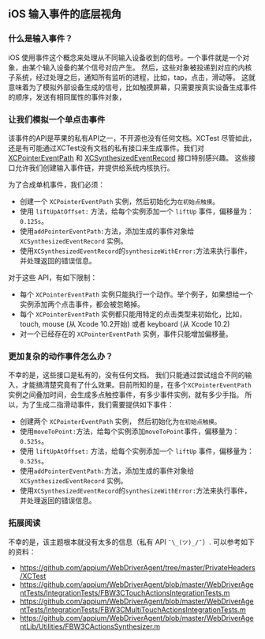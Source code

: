 ## iOS 输入事件的底层视角


### 什么是输入事件？

iOS 使用事件这个概念来处理从不同输入设备收到的信号。一个事件就是一个对象，由某个输入设备的某个信号对应产生。
然后，这些对象被投递到对应的内核子系统，经过处理之后，通知所有监听的进程，比如，tap，点击，滑动等。
这就意味着为了模拟外部设备生成的信号，比如触摸屏幕，只需要按真实设备生成事件的顺序，发送有相同属性的事件对象，


### 让我们模拟一个单点击事件

该事件的API是苹果的私有API之一，不开源也没有任何文档。XCTest 尽管如此，还是有可能通过XCTest没有文档的私有接口来生成事件。我们对[XCPointerEventPath](https://github.com/appium/WebDriverAgent/blob/master/PrivateHeaders/XCTest/XCPointerEventPath.h) 和 [XCSynthesizedEventRecord](https://github.com/appium/WebDriverAgent/blob/master/PrivateHeaders/XCTest/XCSynthesizedEventRecord.h) 接口特别感兴趣。
这些接口允许我们创建输入事件链，并提供给系统内核执行。

为了合成单机事件，我们必须：
- 创建一个 `XCPointerEventPath` 实例，然后初始化为`在初始点触摸`。
- 使用 `liftUpAtOffset:` 方法，给每个实例添加一个 `liftUp` 事件，偏移量为：`0.125s`。
- 使用`addPointerEventPath:`方法，添加生成的事件对象给`XCSynthesizedEventRecord` 实例。
- 使用`XCSynthesizedEventRecord`的`synthesizeWithError:`方法来执行事件，并处理返回的错误信息。

对于这些 API，有如下限制：
- 每个 `XCPointerEventPath` 实例只能执行一个动作。举个例子，如果想给一个实例添加两个点击事件，都会被忽略掉。
- 每个 `XCPointerEventPath` 实例都只能用特定的点击类型来初始化，比如，touch, mouse (从 Xcode 10.2开始) 或者 keyboard (从 Xcode 10.2)
- 对一个已经存在的 `XCPointerEventPath` 实例，事件只能增加偏移量。


### 更加复杂的动作事件怎么办？

不幸的是，这些接口是私有的，没有任何文档。
我们只能通过尝试组合不同的输入，才能搞清楚究竟有了什么效果。目前所知的是，在多个`XCPointerEventPath`实例之间叠加时间，会生成多点触控事件，有多少事件实例，就有多少手指。
所以，为了生成二指滑动事件，我们需要提供如下事件：

- 创建两个 `XCPointerEventPath` 实例， 然后初始化为`在初始点触摸`。
- 使用`moveToPoint:`方法，给每个实例添加`moveToPoint`事件，偏移量为：`0.525s`。
- 使用 `liftUpAtOffset:` 方法，给每个实例添加一个 `liftUp` 事件，偏移量为：`0.525s`。
- 使用`addPointerEventPath:`方法，添加生成的事件对象给`XCSynthesizedEventRecord` 实例。
- 使用`XCSynthesizedEventRecord`的`synthesizeWithError:`方法来执行事件，并处理返回的错误信息。

### 拓展阅读

不幸的是，该主题根本就没有太多的信息（私有 API `¯\_(ツ)_/¯`）. 可以参考如下的资料：

- https://github.com/appium/WebDriverAgent/tree/master/PrivateHeaders/XCTest
- https://github.com/appium/WebDriverAgent/blob/master/WebDriverAgentTests/IntegrationTests/FBW3CTouchActionsIntegrationTests.m
- https://github.com/appium/WebDriverAgent/blob/master/WebDriverAgentTests/IntegrationTests/FBW3CMultiTouchActionsIntegrationTests.m
- https://github.com/appium/WebDriverAgent/blob/master/WebDriverAgentLib/Utilities/FBW3CActionsSynthesizer.m
